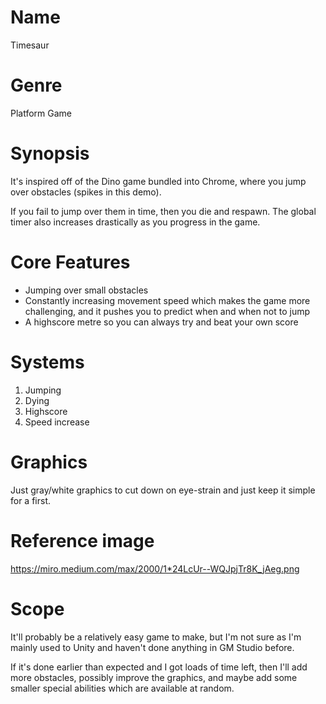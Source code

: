 # Name
Timesaur

# Genre
Platform Game

# Synopsis
It's inspired off of the Dino game bundled into Chrome, where you jump over obstacles (spikes in this demo).

If you fail to jump over them in time, then you die and respawn. The global timer also increases drastically as you progress in the game.

# Core Features
- Jumping over small obstacles
- Constantly increasing movement speed which makes the game more challenging, and it pushes you to predict when and when not to jump
- A highscore metre so you can always try and beat your own score

# Systems
1. Jumping
2. Dying
3. Highscore
4. Speed increase

# Graphics
Just gray/white graphics to cut down on eye-strain and just keep it simple for a first.

# Reference image
https://miro.medium.com/max/2000/1*24LcUr--WQJpjTr8K_jAeg.png

# Scope
It'll probably be a relatively easy game to make, but I'm not sure as I'm mainly used to Unity and haven't done anything in GM Studio before.

If it's done earlier than expected and I got loads of time left, then I'll add more obstacles, possibly improve the graphics, and maybe add some smaller special abilities which are available at random.
